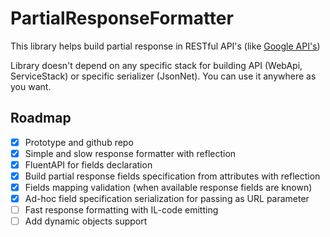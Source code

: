 # PartialResponseFormatter

This library helps build partial response in RESTful API's (like [Google API's](https://developers.google.com/+/web/api/rest/#partial-response))

Library doesn't depend on any specific stack for building API (WebApi, ServiceStack) or specific serializer (JsonNet). You can use it anywhere as you want.

## Roadmap

- [x] Prototype and github repo
- [x] Simple and slow response formatter with reflection
- [x] FluentAPI for fields declaration
- [x] Build partial response fields specification from attributes with reflection
- [x] Fields mapping validation (when available response fields are known)
- [x] Ad-hoc field specification serialization for passing as URL parameter
- [ ] Fast response formatting with IL-code emitting
- [ ] Add dynamic objects support